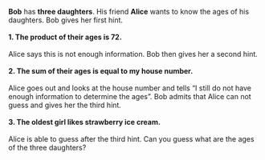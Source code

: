 **Bob** has **three daughters**. His friend **Alice** wants to know the ages of his daughters. Bob gives her first hint. <br><br>
**1. The product of their ages is 72.**<br><br>
Alice says this is not enough information. Bob then gives her a second hint. <br><br>
**2. The sum of their ages is equal to my house number.** <br><br>
Alice goes out and looks at the house number and tells “I still do not have enough information to determine the ages”. 
Bob admits that Alice can not guess and gives her the third hint.<br><br>
**3. The oldest girl likes strawberry ice cream.**
<br><br>
Alice is able to guess after the third hint. Can you guess what are the ages of the three daughters? 
